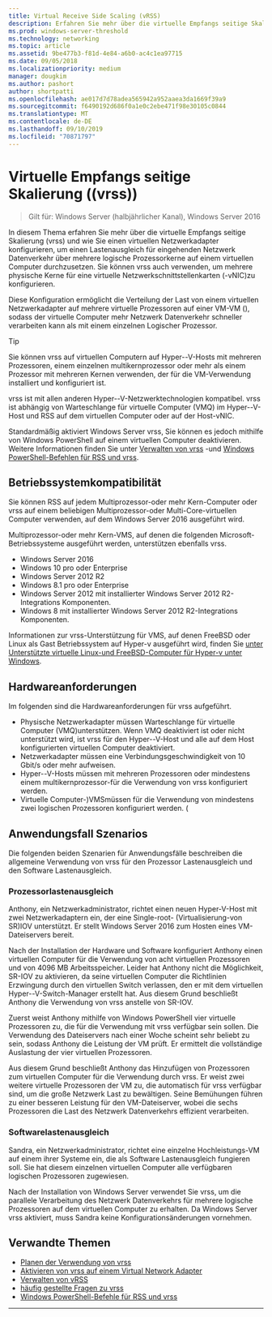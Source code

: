 ```yaml
---
title: Virtual Receive Side Scaling (vRSS)
description: Erfahren Sie mehr über die virtuelle Empfangs seitige Skalierung (vrss) in Windows Server und wie Sie einen virtuellen Netzwerkadapter konfigurieren, um einen Lastenausgleich für eingehenden Netzwerk Datenverkehr über mehrere logische Prozessorkerne auf einem virtuellen Computer durchzusetzen Sie können auch physische Kerne für eine virtuelle Netzwerkschnittstellenkarte (VNIC) des Hosts konfigurieren.
ms.prod: windows-server-threshold
ms.technology: networking
ms.topic: article
ms.assetid: 9be477b3-f81d-4e84-a6b0-ac4c1ea97715
ms.date: 09/05/2018
ms.localizationpriority: medium
manager: dougkim
ms.author: pashort
author: shortpatti
ms.openlocfilehash: ae017d7d78adea565942a952aaea3da1669f39a9
ms.sourcegitcommit: f6490192d686f0a1e0c2ebe471f98e30105c0844
ms.translationtype: MT
ms.contentlocale: de-DE
ms.lasthandoff: 09/10/2019
ms.locfileid: "70871797"
---
```

# <a name="virtual-receive-side-scaling-vrss"></a>Virtuelle Empfangs seitige Skalierung \((vrss)\)

>Gilt für: Windows Server (halbjährlicher Kanal), Windows Server 2016

In diesem Thema erfahren Sie mehr über die virtuelle Empfangs seitige Skalierung (vrss) und wie Sie einen virtuellen Netzwerkadapter konfigurieren, um einen Lastenausgleich für eingehenden Netzwerk Datenverkehr über mehrere logische Prozessorkerne auf einem virtuellen Computer durchzusetzen. Sie können vrss auch verwenden, um mehrere physische Kerne für eine virtuelle Netzwerkschnittstellenkarten \(-vNIC\)zu konfigurieren.

Diese Konfiguration ermöglicht die Verteilung der Last von einem virtuellen Netzwerkadapter auf mehrere virtuelle Prozessoren auf einer VM-VM \(\), sodass der virtuelle Computer mehr Netzwerk Datenverkehr schneller verarbeiten kann als mit einem einzelnen Logischer Prozessor.

>[!TIP]
>Sie können vrss auf virtuellen Computern auf Hyper\--V-Hosts mit mehreren Prozessoren, einem einzelnen multikernprozessor oder mehr als einem Prozessor mit mehreren Kernen verwenden, der für die VM-Verwendung installiert und konfiguriert ist.

vrss ist mit allen anderen Hyper\--V-Netzwerktechnologien kompatibel. vrss ist abhängig von Warteschlange für virtuelle Computer \(VMQ\) im Hyper\--V-Host und RSS auf dem virtuellen Computer oder auf der Host-vNIC.

Standardmäßig aktiviert Windows Server vrss, Sie können es jedoch mithilfe von Windows PowerShell auf einem virtuellen Computer deaktivieren. Weitere Informationen finden Sie unter [Verwalten von vrss](vrss-manage.md) -und [Windows PowerShell-Befehlen für RSS und vrss](vrss-wps.md).



## <a name="operating-system-compatibility"></a>Betriebssystemkompatibilität

Sie können RSS auf jedem Multiprozessor-oder mehr Kern-Computer oder vrss auf einem beliebigen Multiprozessor-oder Multi-Core-virtuellen Computer verwenden, auf dem Windows Server 2016 ausgeführt wird.

Multiprozessor-oder mehr Kern-VMS, auf denen die folgenden Microsoft-Betriebssysteme ausgeführt werden, unterstützen ebenfalls vrss.

- Windows Server 2016
- Windows 10 pro oder Enterprise
- Windows Server 2012 R2
- Windows 8.1 pro oder Enterprise
- Windows Server 2012 mit installierter Windows Server 2012 R2-Integrations Komponenten.
- Windows 8 mit installierter Windows Server 2012 R2-Integrations Komponenten.

Informationen zur vrss-Unterstützung für VMS, auf denen FreeBSD oder Linux als Gast Betriebssystem auf Hyper-v ausgeführt wird, finden Sie [unter Unterstützte virtuelle Linux-und FreeBSD-Computer für Hyper-v unter Windows](https://docs.microsoft.com/windows-server/virtualization/hyper-v/Supported-Linux-and-FreeBSD-virtual-machines-for-Hyper-V-on-Windows).
  
## <a name="hardware-requirements"></a>Hardwareanforderungen

Im folgenden sind die Hardwareanforderungen für vrss aufgeführt.
 
- Physische Netzwerkadapter müssen Warteschlange für virtuelle Computer \(VMQ\)unterstützen. Wenn VMQ deaktiviert ist oder nicht unterstützt wird, ist vrss für den Hyper\--V-Host und alle auf dem Host konfigurierten virtuellen Computer deaktiviert.
- Netzwerkadapter müssen eine Verbindungsgeschwindigkeit von 10 Gbit/s oder mehr aufweisen.
- Hyper\--V-Hosts müssen mit mehreren Prozessoren oder mindestens einem multikernprozessor\-für die Verwendung von vrss konfiguriert werden.
- Virtuelle Computer-\)VMSmüssen für die Verwendung von mindestens zwei logischen Prozessoren konfiguriert werden. \(


## <a name="use-case-scenarios"></a>Anwendungsfall Szenarios

Die folgenden beiden Szenarien für Anwendungsfälle beschreiben die allgemeine Verwendung von vrss für den Prozessor Lastenausgleich und den Software Lastenausgleich.

### <a name="processor-load-balancing"></a>Prozessorlastenausgleich
  
Anthony, ein Netzwerkadministrator, richtet einen neuen Hyper-V-Host mit zwei Netzwerkadaptern ein, der eine Single-root- \(Virtualisierung\-von SR\)IOV unterstützt. Er stellt Windows Server 2016 zum Hosten eines VM-Dateiservers bereit.

Nach der Installation der Hardware und Software konfiguriert Anthony einen virtuellen Computer für die Verwendung von acht virtuellen Prozessoren und von 4096 MB Arbeitsspeicher. Leider hat Anthony nicht die Möglichkeit, SR\-IOV zu aktivieren, da seine virtuellen Computer die Richtlinien Erzwingung durch den virtuellen Switch verlassen, den er mit dem virtuellen Hyper\--V-Switch-Manager erstellt hat. Aus diesem Grund beschließt Anthony die Verwendung von vrss anstelle von SR\-IOV.

Zuerst weist Anthony mithilfe von Windows PowerShell vier virtuelle Prozessoren zu, die für die Verwendung mit vrss verfügbar sein sollen. Die Verwendung des Dateiservers nach einer Woche scheint sehr beliebt zu sein, sodass Anthony die Leistung der VM prüft.  Er ermittelt die vollständige Auslastung der vier virtuellen Prozessoren.

Aus diesem Grund beschließt Anthony das Hinzufügen von Prozessoren zum virtuellen Computer für die Verwendung durch vrss.  Er weist zwei weitere virtuelle Prozessoren der VM zu, die automatisch für vrss verfügbar sind, um die große Netzwerk Last zu bewältigen. Seine Bemühungen führen zu einer besseren Leistung für den VM-Dateiserver, wobei die sechs Prozessoren die Last des Netzwerk Datenverkehrs effizient verarbeiten.


### <a name="software-load-balancing"></a>Softwarelastenausgleich

Sandra, ein Netzwerkadministrator, richtet eine einzelne Hochleistungs-VM auf einem ihrer Systeme ein, die als Software Lastenausgleich fungieren soll. Sie hat diesem einzelnen virtuellen Computer alle verfügbaren logischen Prozessoren zugewiesen.

Nach der Installation von Windows Server verwendet Sie vrss, um die parallele Verarbeitung des Netzwerk Datenverkehrs für mehrere logische Prozessoren auf dem virtuellen Computer zu erhalten. Da Windows Server vrss aktiviert, muss Sandra keine Konfigurationsänderungen vornehmen.


## <a name="related-topics"></a>Verwandte Themen

- [Planen der Verwendung von vrss](vrss-plan.md)
- [Aktivieren von vrss auf einem Virtual Network Adapter](vrss-enable.md)
- [Verwalten von vRSS](vrss-manage.md)
- [häufig gestellte Fragen zu vrss](vrss-faq.md)
- [Windows PowerShell-Befehle für RSS und vrss](vrss-wps.md)

---
